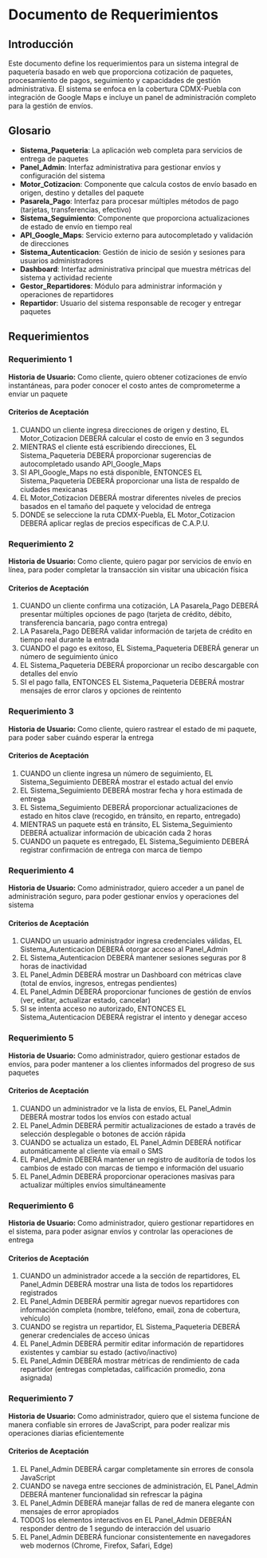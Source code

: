 # Documento de Requerimientos

## Introducción

Este documento define los requerimientos para un sistema integral de paquetería basado en web que proporciona cotización de paquetes, procesamiento de pagos, seguimiento y capacidades de gestión administrativa. El sistema se enfoca en la cobertura CDMX-Puebla con integración de Google Maps e incluye un panel de administración completo para la gestión de envíos.

## Glosario

- **Sistema_Paqueteria**: La aplicación web completa para servicios de entrega de paquetes
- **Panel_Admin**: Interfaz administrativa para gestionar envíos y configuración del sistema
- **Motor_Cotizacion**: Componente que calcula costos de envío basado en origen, destino y detalles del paquete
- **Pasarela_Pago**: Interfaz para procesar múltiples métodos de pago (tarjetas, transferencias, efectivo)
- **Sistema_Seguimiento**: Componente que proporciona actualizaciones de estado de envío en tiempo real
- **API_Google_Maps**: Servicio externo para autocompletado y validación de direcciones
- **Sistema_Autenticacion**: Gestión de inicio de sesión y sesiones para usuarios administradores
- **Dashboard**: Interfaz administrativa principal que muestra métricas del sistema y actividad reciente
- **Gestor_Repartidores**: Módulo para administrar información y operaciones de repartidores
- **Repartidor**: Usuario del sistema responsable de recoger y entregar paquetes

## Requerimientos

### Requerimiento 1

**Historia de Usuario:** Como cliente, quiero obtener cotizaciones de envío instantáneas, para poder conocer el costo antes de comprometerme a enviar un paquete

#### Criterios de Aceptación

1. CUANDO un cliente ingresa direcciones de origen y destino, EL Motor_Cotizacion DEBERÁ calcular el costo de envío en 3 segundos
2. MIENTRAS el cliente está escribiendo direcciones, EL Sistema_Paqueteria DEBERÁ proporcionar sugerencias de autocompletado usando API_Google_Maps
3. SI API_Google_Maps no está disponible, ENTONCES EL Sistema_Paqueteria DEBERÁ proporcionar una lista de respaldo de ciudades mexicanas
4. EL Motor_Cotizacion DEBERÁ mostrar diferentes niveles de precios basados en el tamaño del paquete y velocidad de entrega
5. DONDE se seleccione la ruta CDMX-Puebla, EL Motor_Cotizacion DEBERÁ aplicar reglas de precios específicas de C.A.P.U.

### Requerimiento 2

**Historia de Usuario:** Como cliente, quiero pagar por servicios de envío en línea, para poder completar la transacción sin visitar una ubicación física

#### Criterios de Aceptación

1. CUANDO un cliente confirma una cotización, LA Pasarela_Pago DEBERÁ presentar múltiples opciones de pago (tarjeta de crédito, débito, transferencia bancaria, pago contra entrega)
2. LA Pasarela_Pago DEBERÁ validar información de tarjeta de crédito en tiempo real durante la entrada
3. CUANDO el pago es exitoso, EL Sistema_Paqueteria DEBERÁ generar un número de seguimiento único
4. EL Sistema_Paqueteria DEBERÁ proporcionar un recibo descargable con detalles del envío
5. SI el pago falla, ENTONCES EL Sistema_Paqueteria DEBERÁ mostrar mensajes de error claros y opciones de reintento

### Requerimiento 3

**Historia de Usuario:** Como cliente, quiero rastrear el estado de mi paquete, para poder saber cuándo esperar la entrega

#### Criterios de Aceptación

1. CUANDO un cliente ingresa un número de seguimiento, EL Sistema_Seguimiento DEBERÁ mostrar el estado actual del envío
2. EL Sistema_Seguimiento DEBERÁ mostrar fecha y hora estimada de entrega
3. EL Sistema_Seguimiento DEBERÁ proporcionar actualizaciones de estado en hitos clave (recogido, en tránsito, en reparto, entregado)
4. MIENTRAS un paquete está en tránsito, EL Sistema_Seguimiento DEBERÁ actualizar información de ubicación cada 2 horas
5. CUANDO un paquete es entregado, EL Sistema_Seguimiento DEBERÁ registrar confirmación de entrega con marca de tiempo

### Requerimiento 4

**Historia de Usuario:** Como administrador, quiero acceder a un panel de administración seguro, para poder gestionar envíos y operaciones del sistema

#### Criterios de Aceptación

1. CUANDO un usuario administrador ingresa credenciales válidas, EL Sistema_Autenticacion DEBERÁ otorgar acceso al Panel_Admin
2. EL Sistema_Autenticacion DEBERÁ mantener sesiones seguras por 8 horas de inactividad
3. EL Panel_Admin DEBERÁ mostrar un Dashboard con métricas clave (total de envíos, ingresos, entregas pendientes)
4. EL Panel_Admin DEBERÁ proporcionar funciones de gestión de envíos (ver, editar, actualizar estado, cancelar)
5. SI se intenta acceso no autorizado, ENTONCES EL Sistema_Autenticacion DEBERÁ registrar el intento y denegar acceso

### Requerimiento 5

**Historia de Usuario:** Como administrador, quiero gestionar estados de envíos, para poder mantener a los clientes informados del progreso de sus paquetes

#### Criterios de Aceptación

1. CUANDO un administrador ve la lista de envíos, EL Panel_Admin DEBERÁ mostrar todos los envíos con estado actual
2. EL Panel_Admin DEBERÁ permitir actualizaciones de estado a través de selección desplegable o botones de acción rápida
3. CUANDO se actualiza un estado, EL Panel_Admin DEBERÁ notificar automáticamente al cliente vía email o SMS
4. EL Panel_Admin DEBERÁ mantener un registro de auditoría de todos los cambios de estado con marcas de tiempo e información del usuario
5. EL Panel_Admin DEBERÁ proporcionar operaciones masivas para actualizar múltiples envíos simultáneamente

### Requerimiento 6

**Historia de Usuario:** Como administrador, quiero gestionar repartidores en el sistema, para poder asignar envíos y controlar las operaciones de entrega

#### Criterios de Aceptación

1. CUANDO un administrador accede a la sección de repartidores, EL Panel_Admin DEBERÁ mostrar una lista de todos los repartidores registrados
2. EL Panel_Admin DEBERÁ permitir agregar nuevos repartidores con información completa (nombre, teléfono, email, zona de cobertura, vehículo)
3. CUANDO se registra un repartidor, EL Sistema_Paqueteria DEBERÁ generar credenciales de acceso únicas
4. EL Panel_Admin DEBERÁ permitir editar información de repartidores existentes y cambiar su estado (activo/inactivo)
5. EL Panel_Admin DEBERÁ mostrar métricas de rendimiento de cada repartidor (entregas completadas, calificación promedio, zona asignada)

### Requerimiento 7

**Historia de Usuario:** Como administrador, quiero que el sistema funcione de manera confiable sin errores de JavaScript, para poder realizar mis operaciones diarias eficientemente

#### Criterios de Aceptación

1. EL Panel_Admin DEBERÁ cargar completamente sin errores de consola JavaScript
2. CUANDO se navega entre secciones de administración, EL Panel_Admin DEBERÁ mantener funcionalidad sin refrescar la página
3. EL Panel_Admin DEBERÁ manejar fallas de red de manera elegante con mensajes de error apropiados
4. TODOS los elementos interactivos en EL Panel_Admin DEBERÁN responder dentro de 1 segundo de interacción del usuario
5. EL Panel_Admin DEBERÁ funcionar consistentemente en navegadores web modernos (Chrome, Firefox, Safari, Edge)
